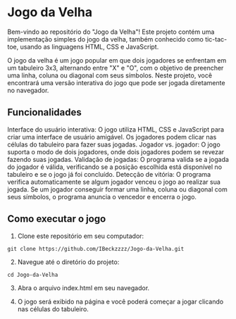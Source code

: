 # Jogo da Velha


Bem-vindo ao repositório do "Jogo da Velha"! Este projeto contém uma implementação simples do jogo da velha, também conhecido como tic-tac-toe, usando as linguagens HTML, CSS e JavaScript.

O jogo da velha é um jogo popular em que dois jogadores se enfrentam em um tabuleiro 3x3, alternando entre "X" e "O", com o objetivo de preencher uma linha, coluna ou diagonal com seus símbolos. Neste projeto, você encontrará uma versão interativa do jogo que pode ser jogada diretamente no navegador.

## Funcionalidades


Interface do usuário interativa: O jogo utiliza HTML, CSS e JavaScript para criar uma interface de usuário amigável. Os jogadores podem clicar nas células do tabuleiro para fazer suas jogadas.
Jogador vs. jogador: O jogo suporta o modo de dois jogadores, onde dois jogadores podem se revezar fazendo suas jogadas.
Validação de jogadas: O programa valida se a jogada do jogador é válida, verificando se a posição escolhida está disponível no tabuleiro e se o jogo já foi concluído.
Detecção de vitória: O programa verifica automaticamente se algum jogador venceu o jogo ao realizar sua jogada. Se um jogador conseguir formar uma linha, coluna ou diagonal com seus símbolos, o programa anuncia o vencedor e encerra o jogo.


## Como executar o jogo


1. Clone este repositório em seu computador:
```
git clone https://github.com/IBeckzzzz/Jogo-da-Velha.git 
```
2. Navegue até o diretório do projeto:
```
cd Jogo-da-Velha 
```	
3. Abra o arquivo index.html em seu navegador.

4. O jogo será exibido na página e você poderá começar a jogar clicando nas células do tabuleiro.

